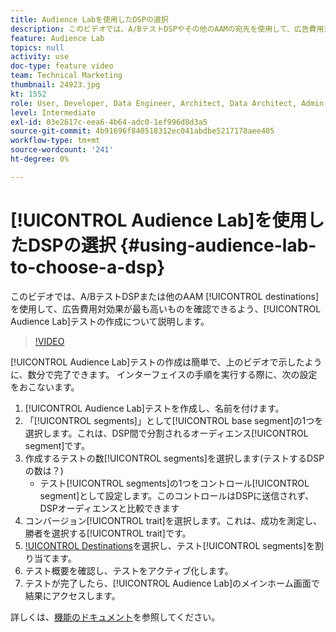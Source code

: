 ```yaml
---
title: Audience Labを使用したDSPの選択
description: このビデオでは、A/BテストDSPやその他のAAMの宛先を使用して、広告費用対効果を最も高める方法を確認できるよう、Audience Labテストの作成について説明します。
feature: Audience Lab
topics: null
activity: use
doc-type: feature video
team: Technical Marketing
thumbnail: 24923.jpg
kt: 1552
role: User, Developer, Data Engineer, Architect, Data Architect, Admin, Leader
level: Intermediate
exl-id: 03e2617c-eea6-4b64-adc0-1ef996d8d3a5
source-git-commit: 4b91696f840518312ec041abdbe5217178aee405
workflow-type: tm+mt
source-wordcount: '241'
ht-degree: 0%

---
```


# [!UICONTROL Audience Lab]を使用したDSPの選択 {#using-audience-lab-to-choose-a-dsp}

このビデオでは、A/BテストDSPまたは他のAAM [!UICONTROL destinations]を使用して、広告費用対効果が最も高いものを確認できるよう、[!UICONTROL Audience Lab]テストの作成について説明します。

>[!VIDEO](https://video.tv.adobe.com/v/24923/?quality=12)

[!UICONTROL Audience Lab]テストの作成は簡単で、上のビデオで示したように、数分で完了できます。 インターフェイスの手順を実行する際に、次の設定をおこないます。

1. [!UICONTROL Audience Lab]テストを作成し、名前を付けます。
1. 「[!UICONTROL segments]」として[!UICONTROL base segment]の1つを選択します。これは、DSP間で分割されるオーディエンス[!UICONTROL segment]です。
1. 作成するテストの数[!UICONTROL segments]を選択します(テストするDSPの数は？)
   * テスト[!UICONTROL segments]の1つをコントロール[!UICONTROL segment]として設定します。このコントロールはDSPに送信されず、DSPオーディエンスと比較できます
1. コンバージョン[!UICONTROL trait]を選択します。これは、成功を測定し、勝者を選択する[!UICONTROL trait]です。
1. [!UICONTROL Destinations](例：DSP)を選択し、テスト[!UICONTROL segments]を割り当てます。
1. テスト概要を確認し、テストをアクティブ化します。
1. テストが完了したら、[!UICONTROL Audience Lab]のメインホーム画面で結果にアクセスします。

詳しくは、[機能のドキュメント](https://marketing.adobe.com/resources/help/en_US/aam/audience-lab.html)を参照してください。
